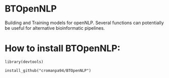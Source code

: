 # BTOpenNLP
 
Building and Training models for openNLP. Several functions can potentially be useful for alternative bioinformatic pipelines.


# How to install BTOpenNLP:

`library(devtools)`

`install_github("cromanpa94/BTOpenNLP") `




